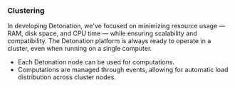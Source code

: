### Clustering

In developing Detonation, we've focused on minimizing resource usage — RAM, disk space, and CPU time — while ensuring scalability and compatibility. The Detonation platform is always ready to operate in a cluster, even when running on a single computer.

- Each Detonation node can be used for computations.
- Computations are managed through events, allowing for automatic load distribution across cluster nodes.